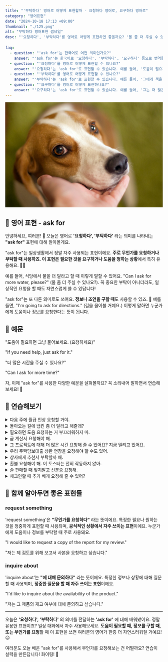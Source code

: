 ```yaml
---
title: "'부탁하다' 영어로 어떻게 표현할까 - 요청하다 영어로, 요구하다 영어로"
category: "영어표현"
date: "2024-10-18 17:13 +09:00"
thumbnail: "./125.png"
alt: "부탁하다 영어표현 썸네일"
desc: "'요청하다', '부탁하다'를 영어로 어떻게 표현하면 좋을까요? '물 좀 더 주실 수 있나요?', '도움이 필요하면 물어보세요.' 등을 영어로 표현하는 법을 배워봅시다. 다양한 예문을 통해서 연습하고 본인의 표현으로 만들어 보세요."

faq:
  - question: "'ask for'는 한국어로 어떤 의미인가요?"
    answer: "'ask for'는 한국어로 '요청하다', '부탁하다', '요구하다' 등으로 번역될 수 있습니다. 어떤 것을 요구하거나 원하는 경우에 사용됩니다."
  - question: "'요청하다'를 영어로 어떻게 표현할 수 있나요?"
    answer: "'요청하다'는 'ask for'로 표현할 수 있습니다. 예를 들어, '도움이 필요하다고 요청했어요'는 'I asked for help'로 말할 수 있습니다."
  - question: "'부탁하다'를 영어로 어떻게 표현할 수 있나요?"
    answer: "'부탁하다'는 'ask for'로 표현할 수 있습니다. 예를 들어, '그에게 책을 부탁했어요'는 'I asked for the book from him'으로 말할 수 있습니다."
  - question: "'요구하다'를 영어로 어떻게 표현하나요?"
    answer: "'요구하다'는 'ask for'로 표현할 수 있습니다. 예를 들어, '그는 더 많은 정보를 요구했어요'는 'He asked for more information'으로 표현할 수 있습니다."
---
```


![개를 쓰다듬든 사람](./125-1.jpg)

## 🌟 영어 표현 - ask for

안녕하세요, 여러분! 👋 오늘은 영어로 **'요청하다', '부탁하다'** 라는 의미를 나타내는 **"ask for"** 표현에 대해 알아볼게요.

"ask for"는 일상생활에서 정말 자주 사용되는 표현이에요. **주로 무언가를 요청하거나 부탁할 때 사용하죠. 이 표현은 필요한 것을 요구하거나 도움을 청하는 상황**에서 특히 유용해요. 🙋‍♀️

예를 들어, 식당에서 물을 더 달라고 할 때 이렇게 말할 수 있어요. "Can I ask for more water, please?" (물 좀 더 주실 수 있나요?). 꼭 중요한 부탁이 아니더라도, 일상적인 요청을 할 때도 자연스럽게 쓸 수 있답니다!

"ask for"는 또 다른 의미로도 쓰여요. **정보나 조언을 구할 때**도 사용할 수 있죠. 🤔 예를 들면, "I'm going to ask for directions." (길을 물어볼 거예요.) 이렇게 말하면 누군가에게 도움이나 정보를 요청한다는 뜻이 됩니다.

<script async src="https://pagead2.googlesyndication.com/pagead/js/adsbygoogle.js?client=ca-pub-1465612013356152"
     crossorigin="anonymous"></script>
<!-- engple-horizontal-ad -->

<ins class="adsbygoogle"
     style="display:block"
     data-ad-client="ca-pub-1465612013356152"
     data-ad-slot="2106896038"
     data-ad-format="auto"
     data-full-width-responsive="true"></ins>

<script>
     (adsbygoogle = window.adsbygoogle || []).push({});
</script>

## 📖 예문

"도움이 필요하면 그냥 물어보세요. (요청하세요)"

"If you need help, just ask for it."

"더 많은 시간을 주실 수 있나요?"

"Can I ask for more time?"

자, 이제 "ask for"를 사용한 다양한 예문을 살펴볼까요? 꼭 소리내어 말하면서 연습해보세요! 🚀

## 💬 연습해보기

<details>
<summary>다음 주에 월급 인상 요청할 거야.</summary>
<span>I'm gonna ask for a raise next week.</span>
</details>

<details>
<summary>돌아오는 길에 냅킨 좀 더 달라고 해줄래?</summary>
<span>Can you ask for some extra napkins on your way back?</span>
</details>

<details>
<summary>필요하면 도움 요청하는 거 부끄러워하지 마.</summary>
<span>Don't be shy to ask for help if you need it.</span>
</details>

<details>
<summary>곧 계산서 요청해야 해.</summary>
<span>We should ask for the check soon.</span>
</details>

<details>
<summary>그 프로젝트에 대해 더 많은 시간 요청해 줄 수 있어요? 지금 밀리고 있어요.</summary>
<span>Could you ask for more time on that project? We're <a href="/blog/in-english/031.fall-behind/">falling behind</a>.</span>
</details>

<details>
<summary>우리 주택담보대출 상환 연장을 요청해야 할 수도 있어.</summary>
<span>We might have to ask for an extension on our mortgage payments.</span>
</details>

<details>
<summary>상사에게 추천서 부탁할까 해.</summary>
<span>I'm thinking of asking for a letter of recommendation from my boss.</span>
</details>

<details>
<summary>환불 요청해야 해. 이 토스터는 전혀 작동하지 않아.</summary>
<span>We should ask for a refund. This toaster doesn't work at all.</span>
</details>

<details>
<summary>술 판매할 때 잊지말고 신분증 요청해.</summary>
<span>Don't <a href="/blog/in-english/023.forget/">forget</a> to ask for ID when selling alcohol.</span>
</details>

<details>
<summary>체크인할 때 추가 베개 요청해 줄 수 있어?</summary>
<span>Could you ask for extra pillows when you check in?</span>
</details>

## 🤝 함께 알아두면 좋은 표현들

### request something

'request something'은 **"무언가를 요청하다"** 라는 뜻이에요. 특정한 필요나 원하는 것을 정중하게 표현할 때 사용되며, **공식적인 상황에서 자주 쓰이는 표현**이에요. 누군가에게 도움이나 정보를 부탁할 때 주로 사용돼요.

"I would like to request a copy of the report for my review."

"저는 제 검토를 위해 보고서 사본을 요청하고 싶습니다."

### inquire about

'inquire about'는 **"에 대해 문의하다"** 라는 뜻이에요. 특정한 정보나 상황에 대해 질문할 때 사용되며, **정중한 질문을 할 때 자주 쓰이는 표현**이에요.

"I'd like to inquire about the availability of the product."

"저는 그 제품의 재고 여부에 대해 문의하고 싶습니다."

---

오늘은 **'요청하다', '부탁하다'** 의 의미를 전달하는 **'ask for'** 에 대해 배워봤어요. 정말 유용한 표현이죠? 일상 대화에서 자주 사용해보세요. **도움이 필요할 때, 정보를 구할 때, 또는 무언가를 요청**할 때 이 표현을 쓰면 여러분의 영어가 한층 더 자연스러워질 거예요! 😉

여러분도 오늘 배운 "ask for"를 사용해서 무언가를 요청해보는 건 어떨까요? 연습이 실력을 만든답니다! 화이팅! 💪
